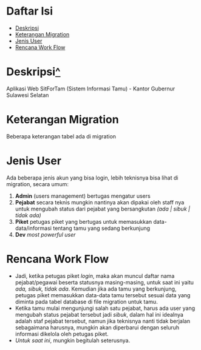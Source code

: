 # Daftar Isi
- [Deskripsi](#deskripsi)
- [Keterangan Migration](#keterangan-migration)
- [Jenis User](#jenis-user)
- [Rencana Work Flow](#rencana-work-flow)

# Deskripsi[^](#daftar-isi)
 Aplikasi Web SitForTam (Sistem Informasi Tamu) - Kantor Gubernur Sulawesi Selatan

# Keterangan Migration
Beberapa keterangan tabel ada di migration

# Jenis User
Ada beberapa jenis akun yang bisa login, lebih teknisnya bisa lihat di migration, secara umum:
1. **Admin** (users management) bertugas mengatur users
2. **Pejabat** secara teknis mungkin nantinya akan dipakai oleh staff nya untuk mengubah status dari pejabat yang bersangkutan *(ada | sibuk | tidak ada)*
3. **Piket** petugas piket yang bertugas untuk memasukkan data-data/informasi tentang tamu yang sedang berkunjung
4. **Dev** *most powerful user*

# Rencana Work Flow
- Jadi, ketika petugas piket _login_, maka akan muncul daftar nama pejabat/pegawai beserta statusnya masing-masing, untuk saat ini yaitu _ada, sibuk, tidak ada_. Kemudian jika ada tamu yang berkunjung, petugas piket memasukkan data-data tamu tersebut sesuai data yang diminta pada tabel database di file migration untuk tamu.
- Ketika tamu mulai mengunjungi salah satu pejabat, harus ada user yang mengubah status pejabat tersebut jadi _sibuk_, dalam hal ini idealnya adalah staf pejabat tersebut, namun jika teknisnya nanti tidak berjalan sebagaimana harusnya, mungkin akan diperbarui dengan seluruh informasi dikelola oleh petugas piket.
- _Untuk saat ini_, mungkin begitulah seterusnya.
